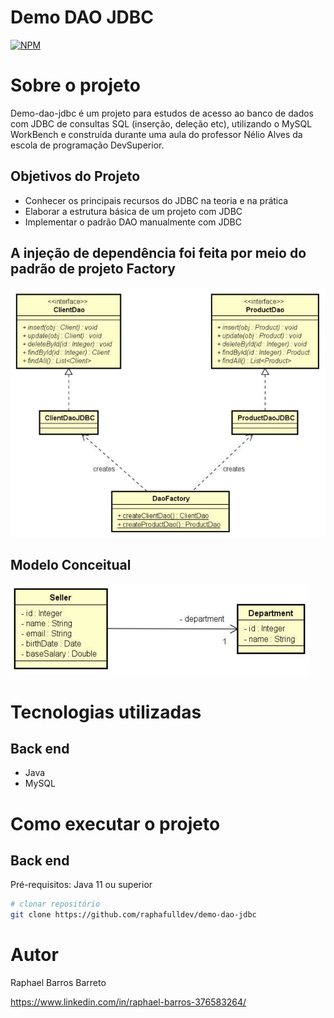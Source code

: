 # Demo DAO JDBC
[![NPM](https://img.shields.io/npm/l/react)](https://github.com/raphafulldev/demo-dao-jdbc/blob/main/LICENSE) 

# Sobre o projeto

Demo-dao-jdbc é um projeto para estudos de acesso ao banco de dados com JDBC de consultas SQL (inserção, deleção etc), utilizando o MySQL WorkBench e construída durante uma aula do professor Nélio Alves da escola de programação DevSuperior.

## Objetivos do Projeto
- Conhecer os principais recursos do JDBC na teoria e na prática
- Elaborar a estrutura básica de um projeto com JDBC
- Implementar o padrão DAO manualmente com JDBC


## A injeção de dependência foi feita por meio do padrão de projeto Factory
![Mobile 1](https://github.com/raphafulldev/demo-dao-jdbc/blob/main/WhatsApp%20Image%202023-02-03%20at%2018.55.52.jpeg)

## Modelo Conceitual
![Web 1](https://github.com/raphafulldev/demo-dao-jdbc/blob/main/WhatsApp%20Image%202023-02-03%20at%2019.02.55.jpeg)

# Tecnologias utilizadas
## Back end
- Java
- MySQL
# Como executar o projeto

## Back end
Pré-requisitos: Java 11 ou superior

```bash
# clonar repositório
git clone https://github.com/raphafulldev/demo-dao-jdbc

```



# Autor

Raphael Barros Barreto

https://www.linkedin.com/in/raphael-barros-376583264/
